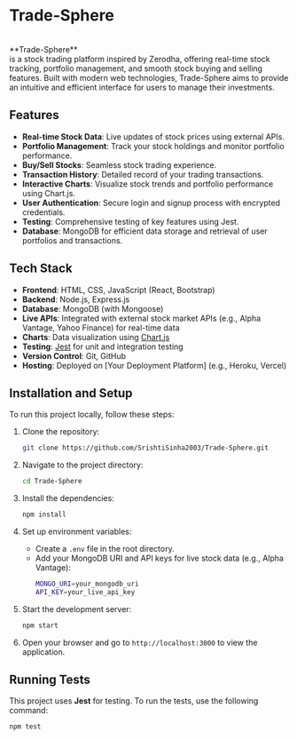# Trade-Sphere
<br>
**Trade-Sphere** <br>
is a stock trading platform inspired by Zerodha, offering real-time stock tracking, portfolio management, and smooth stock buying and selling features. Built with modern web technologies, Trade-Sphere aims to provide an intuitive and efficient interface for users to manage their investments.
<br>

## Features

- **Real-time Stock Data**: Live updates of stock prices using external APIs.
- **Portfolio Management**: Track your stock holdings and monitor portfolio performance.
- **Buy/Sell Stocks**: Seamless stock trading experience.
- **Transaction History**: Detailed record of your trading transactions.
- **Interactive Charts**: Visualize stock trends and portfolio performance using Chart.js.
- **User Authentication**: Secure login and signup process with encrypted credentials.
- **Testing**: Comprehensive testing of key features using Jest.
- **Database**: MongoDB for efficient data storage and retrieval of user portfolios and transactions.

## Tech Stack

- **Frontend**: HTML, CSS, JavaScript (React, Bootstrap)
- **Backend**: Node.js, Express.js
- **Database**: MongoDB (with Mongoose)
- **Live APIs**: Integrated with external stock market APIs (e.g., Alpha Vantage, Yahoo Finance) for real-time data
- **Charts**: Data visualization using [Chart.js](https://www.chartjs.org/)
- **Testing**: [Jest](https://jestjs.io/) for unit and integration testing
- **Version Control**: Git, GitHub
- **Hosting**: Deployed on [Your Deployment Platform] (e.g., Heroku, Vercel)

## Installation and Setup

To run this project locally, follow these steps:

1. Clone the repository:
    ```bash
    git clone https://github.com/SrishtiSinha2003/Trade-Sphere.git
    ```

2. Navigate to the project directory:
    ```bash
    cd Trade-Sphere
    ```

3. Install the dependencies:
    ```bash
    npm install
    ```

4. Set up environment variables:
    - Create a `.env` file in the root directory.
    - Add your MongoDB URI and API keys for live stock data (e.g., Alpha Vantage):
      ```bash
      MONGO_URI=your_mongodb_uri
      API_KEY=your_live_api_key
      ```

5. Start the development server:
    ```bash
    npm start
    ```

6. Open your browser and go to `http://localhost:3000` to view the application.

## Running Tests

This project uses **Jest** for testing. To run the tests, use the following command:

```bash
npm test

 
 
